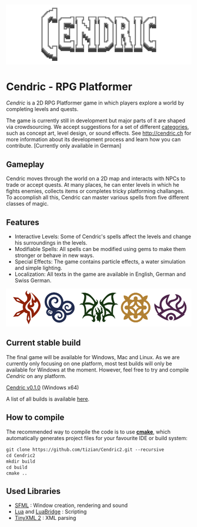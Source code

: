 ![cendric logo](images/title.png)
# Cendric - RPG Platformer

*Cendric* is a 2D RPG Platformer game in which players explore a world by completing levels and quests.

The game is currently still in development but major parts of it are shaped via crowdsourcing. We accept suggestions for a set of different <a href="http://cendric.ch/contribute">categories</a>, such as concept art, level design, or sound effects. See http://cendric.ch for more information about its development process and learn how you can contribute. [Currently only available in German]

## Gameplay

Cendric moves through the world on a 2D map and interacts with NPCs to trade or accept quests. At many places, he can enter levels in which he fights enemies, collects items or completes tricky platforming challanges. To accomplish all this, Cendric can master various spells from five different classes of magic.

## Features

- Interactive Levels: Some of Cendric's spells affect the levels and change his surroundings in the levels.
- Modifiable Spells: All spells can be modified using gems to make them stronger or behave in new ways.
- Special Effects: The game contains particle effects, a water simulation and simple lighting.
- Localization: All texts in the game are available in English, German and Swiss German.

![cendric icons](images/icons.png)

## Current stable build

The final game will be available for Windows, Mac and Linux. As we are currently only focusing on one platform, most test builds will only be available for Windows at the moment. However, feel free to try and compile *Cendric* on any platform.

[Cendric v0.1.0](https://github.com/tizian/Cendric2/releases/download/v0.1.0/cendric_v0.1.0.zip) (Windows x64)

A list of all builds is available [here](https://github.com/tizian/Cendric2/releases).

## How to compile

The recommended way to compile the code is to use [**cmake**](https://cmake.org/), which automatically generates project files for your favourite IDE or build system:
```
git clone https://github.com/tizian/Cendric2.git --recursive
cd Cendric2
mkdir build
cd build
cmake ..
```

## Used Libraries

* [SFML](http://www.sfml-dev.org/) : Window creation, rendering and sound
* [Lua](http://www.lua.org/work/) and [LuaBridge](https://github.com/vinniefalco/LuaBridge) : Scripting
* [TinyXML 2](http://www.grinninglizard.com/tinyxml2/index.html) : XML parsing

